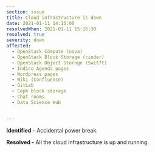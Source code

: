 ```yaml
---
section: issue
title: Cloud infrastructure is down
date: 2021-01-11 14:15:00
resolvedWhen: 2021-01-11 15:15:30
resolved: true
severity: down
affected:
  - OpenStack Compute (nova)
  - OpenStack Block Storage (cinder)
  - OpenStack Object Storage (Switft)
  - Indico Agenda pages
  - Wordpress pages
  - Wiki (Confluence)
  - GitLab
  - Ceph block storage
  - Chat rooms
  - Data Science Hub


---
```

**Identified** - Accidental power break.

**Resolved -** All the cloud infrastructure is up and running.
